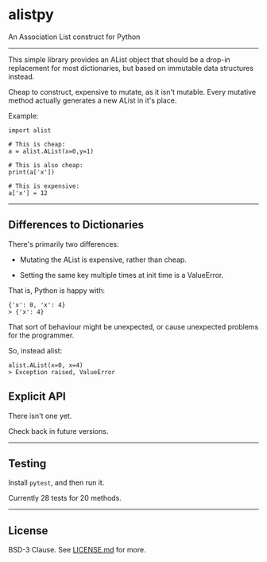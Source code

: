 # alistpy

An Association List construct for Python

---

This simple library provides an AList object that should be a drop-in replacement for most dictionaries, but based on immutable data structures instead.

Cheap to construct, expensive to mutate, as it isn't mutable. Every mutative method actually generates a new AList in it's place.

Example:

```
import alist

# This is cheap:
a = alist.AList(x=0,y=1)

# This is also cheap:
print(a['x'])

# This is expensive:
a['x'] = 12
```

---

## Differences to Dictionaries

There's primarily two differences:

* Mutating the AList is expensive, rather than cheap.

* Setting the same key multiple times at init time is a ValueError.

That is, Python is happy with:

```
{'x': 0, 'x': 4}
> {'x': 4}
```

That sort of behaviour might be unexpected, or cause unexpected problems for the programmer.

So, instead alist:

```
alist.AList(x=0, x=4)
> Exception raised, ValueError
```

## Explicit API

There isn't one yet.

Check back in future versions.

---

## Testing

Install ```pytest```, and then run it.

Currently 28 tests for 20 methods.

---

## License

BSD-3 Clause. See [LICENSE.md](https://git.sr.ht/~shakna/alistpy/tree/master/LICENSE.md) for more.
